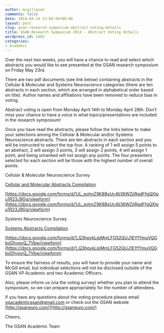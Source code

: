 ```yaml
---
author: mcgillgsan
comments: false
date: 2014-04-14 13:04:54+00:00
layout: post
slug: gsan-research-symposium-abstract-voting-details
title: GSAN Research Symposium 2014 - Abstract Voting details
wordpress_id: 1692
categories:
- Academic
---
```


Over the next two weeks, you will have a chance to read and select which abstracts you would like to see presented at the GSAN research symposium on Friday May 23rd.

There are two pdf documents (see link below) containing abstracts in the Cellular & Molecular and Systems Neuroscience categories (there are ten abstracts in each section, which are arranged in alphabetical order based on title). Author names and affiliations have been removed to reduce bias in voting.

Abstract voting is open from Monday April 14th to Monday April 28th. Don’t miss your chance to have a voice in what topics/presentations are included in the research symposium!

Once you have read the abstracts, please follow the links below to make your selections among the Cellular & Molecular and/or Systems Neuroscience abstracts. There are ten abstracts in each section and you will be instructed to select the top four. A ranking of 1 will assign 5 points to an abstract, 2 will assign 3 points, 3 will assign 2 points, 4 will assign 1 point, and being unranked will not assign any points. The four presenters selected for each section will be those with the highest number of overall points.

Cellular & Molecular Neuroscience Survey

[Cellular and Molecular Abstracts Compilation](http://gsaneuro.files.wordpress.com/2014/04/cellular-and-molecular-abstracts-compilation.pdf)

[https://docs.google.com/forms/d/1JL_eohnZ9K8BxUc4lj36WZjjRgdFfgQXIpu1R23J9Gg/viewform](https://docs.google.com/forms/d/1JL_eohnZ9K8BxUc4lj36WZjjRgdFfgQXIpu1R23J9Gg/viewform)

Systems Neuroscience Survey

[Systems Abstracts Compilation](http://gsaneuro.files.wordpress.com/2014/04/systems-abstracts-compilation.pdf)

[https://docs.google.com/forms/d/1_Q3hpykLjpMmLFG52QUJ1EYfYmuVQGboDhvpyQ_7Vbw/viewform](https://docs.google.com/forms/d/1_Q3hpykLjpMmLFG52QUJ1EYfYmuVQGboDhvpyQ_7Vbw/viewform)

To ensure the fairness of results, you will have to provide your name and McGill email, but individual selections will not be disclosed outside of the GSAN VP Academic and two Academic Officers.

Also, please inform us (via the voting survey) whether you plan to attend the symposium, so we can prepare appropriately for the number of attendees.

If you have any questions about the voting procedure please email [vpacademicgsan@gmail.com](mailto:vpacademicgsan@gmail.com) or check out the GSAN website [http://gsaneuro.com/](http://gsaneuro.com/)

Cheers,

The GSAN Academic Team
